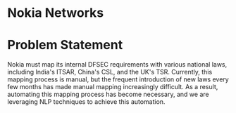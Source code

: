 # Nokia Networks
# Problem Statement

Nokia must map its internal DFSEC requirements with various national laws, including India's ITSAR, China's CSL, and the UK's TSR. Currently, this mapping process is manual, but the frequent introduction of new laws every few months has made manual mapping increasingly difficult. As a result, automating this mapping process has become necessary, and we are leveraging NLP techniques to achieve this automation.
